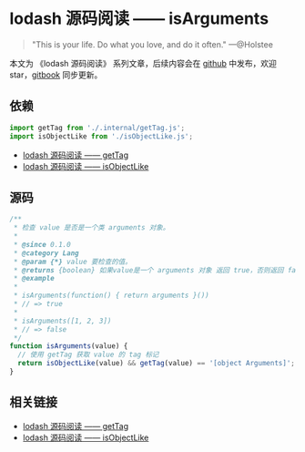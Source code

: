 # lodash 源码阅读 —— isArguments

> "This is your life. Do what you love, and do it often." —@Holstee

本文为 《lodash 源码阅读》 系列文章，后续内容会在 [github](https://github.com/gu-xionghong/lodash-analysis) 中发布，欢迎 star，[gitbook](https://gu-xionghong.gitbook.io/lodash-analysis/) 同步更新。

## 依赖

```js
import getTag from './.internal/getTag.js';
import isObjectLike from './isObjectLike.js';
```

- [lodash 源码阅读 —— getTag](../Internal/getTag.md)
- [lodash 源码阅读 —— isObjectLike](../Lang/isObjectLike.md)

## 源码

```js
/**
 * 检查 value 是否是一个类 arguments 对象。
 *
 * @since 0.1.0
 * @category Lang
 * @param {*} value 要检查的值。
 * @returns {boolean} 如果value是一个 arguments 对象 返回 true，否则返回 false。
 * @example
 *
 * isArguments(function() { return arguments }())
 * // => true
 *
 * isArguments([1, 2, 3])
 * // => false
 */
function isArguments(value) {
  // 使用 getTag 获取 value 的 tag 标记
  return isObjectLike(value) && getTag(value) == '[object Arguments]';
}
```

## 相关链接

- [lodash 源码阅读 —— getTag](../Internal/getTag.md)
- [lodash 源码阅读 —— isObjectLike](../Lang/isObjectLike.md)
